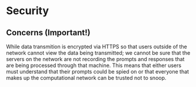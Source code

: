 # Security

## Concerns (Important!)
While data transmition is encrypted via HTTPS so that users outside of the network cannot view the data being transmitted; we cannot be sure that the servers on the network are not recording the prompts and responses that are being processed through that machine. This means that either users must understand that their prompts could be spied on or that everyone that makes up the computational network can be trusted not to snoop.